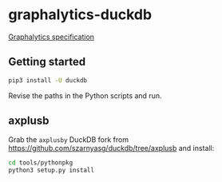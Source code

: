 # graphalytics-duckdb

[Graphalytics specification](https://ldbcouncil.org/ldbc_graphalytics_docs/graphalytics_spec.pdf)

## Getting started

```bash
pip3 install -U duckdb
```

Revise the paths in the Python scripts and run.

## axplusb

Grab the `axplusby` DuckDB fork from <https://github.com/szarnyasg/duckdb/tree/axplusb> and install:

```bash
cd tools/pythonpkg
python3 setup.py install
```

